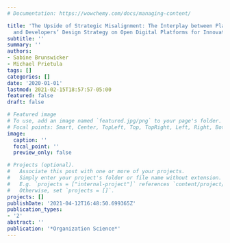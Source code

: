 ```yaml
---
# Documentation: https://wowchemy.com/docs/managing-content/

title: 'The Upside of Strategic Misalignment: The Interplay between Platform Transparency
  and Developers’ Design Strategy on Open Digital Platforms for Innovation'
subtitle: ''
summary: ''
authors:
- Sabine Brunswicker
- Michael Prietula
tags: []
categories: []
date: '2020-01-01'
lastmod: 2021-02-15T18:57:57-05:00
featured: false
draft: false

# Featured image
# To use, add an image named `featured.jpg/png` to your page's folder.
# Focal points: Smart, Center, TopLeft, Top, TopRight, Left, Right, BottomLeft, Bottom, BottomRight.
image:
  caption: ''
  focal_point: ''
  preview_only: false

# Projects (optional).
#   Associate this post with one or more of your projects.
#   Simply enter your project's folder or file name without extension.
#   E.g. `projects = ["internal-project"]` references `content/project/deep-learning/index.md`.
#   Otherwise, set `projects = []`.
projects: []
publishDate: '2021-04-12T16:48:50.699365Z'
publication_types:
- '2'
abstract: ''
publication: '*Organization Science*'
---
```

